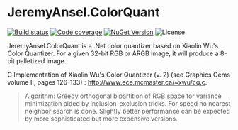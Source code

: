 # JeremyAnsel.ColorQuant

[![Build status](https://ci.appveyor.com/api/projects/status/u39upbktebxs5hwn/branch/master?svg=true)](https://ci.appveyor.com/project/JeremyAnsel/jeremyansel-colorquant/branch/master)
[![Code coverage](https://jeremyansel.github.io/JeremyAnsel.ColorQuant/coverage/badge_combined.svg)](https://jeremyansel.github.io/JeremyAnsel.ColorQuant/coverage/)
[![NuGet Version](https://buildstats.info/nuget/JeremyAnsel.ColorQuant)](https://www.nuget.org/packages/JeremyAnsel.ColorQuant)
![License](https://img.shields.io/github/license/JeremyAnsel/JeremyAnsel.ColorQuant)

JeremyAnsel.ColorQuant is a .Net color quantizer based on Xiaolin Wu's Color Quantizer. For a given 32-bit RGB or ARGB image, it will produce a 8-bit palletized image.

C Implementation of Xiaolin Wu's Color Quantizer (v. 2) (see Graphics Gems volume II, pages 126-133) : http://www.ece.mcmaster.ca/~xwu/cq.c. 

> Algorithm: Greedy orthogonal bipartition of RGB space for variance minimization aided by inclusion-exclusion tricks. For speed no nearest neighbor search is done. Slightly better performance can be expected by more sophisticated but more expensive versions. 
